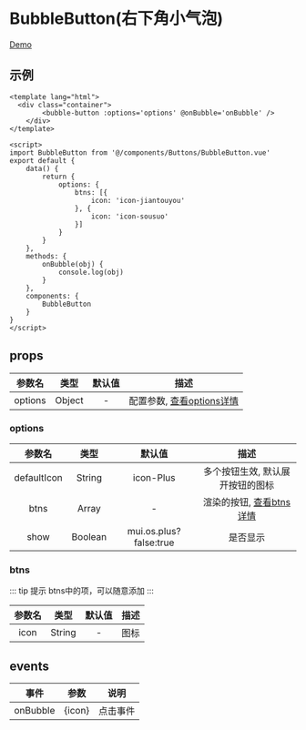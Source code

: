 # BubbleButton(右下角小气泡)
[Demo](https://watasi.cn/infozx_api/dist/#/bubbleButton)

## 示例
``` vue{8}
<template lang="html">
  <div class="container">
		<bubble-button :options='options' @onBubble='onBubble' />
	</div>
</template>

<script>
import BubbleButton from '@/components/Buttons/BubbleButton.vue'
export default {
	data() {
		return {
			options: {
				btns: [{
					icon: 'icon-jiantouyou'
				}, {
					icon: 'icon-sousuo'
				}]
			}
		}
	},
	methods: {
		onBubble(obj) {
			console.log(obj)
		}
	},
	components: {
		BubbleButton
	}
}
</script>
```
## props
|参数名|类型|默认值|描述|
|:---:|:---:|:---:|:---:|
|options|Object|-|配置参数, [查看options详情](#options)|

### options
|参数名|类型|默认值|描述|
|:---:|:---:|:---:|:---:|
|defaultIcon|String|icon-Plus|多个按钮生效, 默认展开按钮的图标|
|btns|Array|-|渲染的按钮, [查看btns详情](#btns)|
|show|Boolean|mui.os.plus?false:true|是否显示|

### btns
::: tip 提示
btns中的项，可以随意添加
:::

|参数名|类型|默认值|描述|
|:---:|:---:|:---:|:---:|
|icon|String|-|图标|

## events
|事件|参数|说明|
|:---:|:---:|:---:|
|onBubble|{icon}|点击事件|
